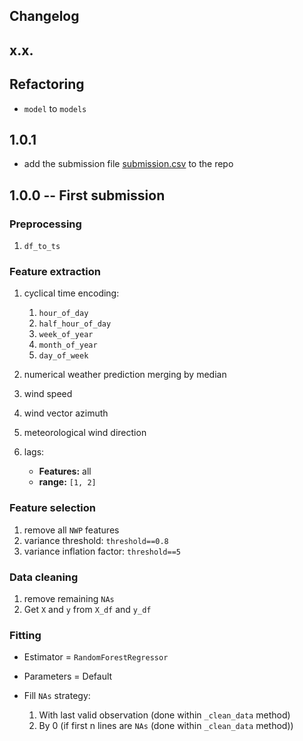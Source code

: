 ## Changelog

## x.x.

## Refactoring

+ ``model`` to ``models``

## 1.0.1

+ add the submission file [submission.csv](results/submission.csv) to the repo

## 1.0.0 -- First submission

### Preprocessing

1. `df_to_ts`


### Feature extraction

1. cyclical time encoding:

   1. ``hour_of_day``
   2. ``half_hour_of_day``
   3. ``week_of_year``
   4. ``month_of_year``
   5. ``day_of_week``

2. numerical weather prediction merging by median
3. wind speed
4. wind vector azimuth
5. meteorological wind direction
6. lags:

   + **Features:** all
   + **range:** ``[1, 2]``

### Feature selection

1. remove all ``NWP`` features
2. variance threshold: ``threshold==0.8``
3. variance inflation factor: ``threshold==5``

### Data cleaning

1. remove remaining ``NAs``
2. Get ``X`` and ``y`` from ``X_df`` and ``y_df``

### Fitting

+ Estimator = ``RandomForestRegressor``
+ Parameters = Default
+ Fill ``NAs`` strategy:

  1. With last valid observation (done within ``_clean_data`` method)
  2. By 0 (if first n lines are ``NAs`` (done within ``_clean_data`` method))


